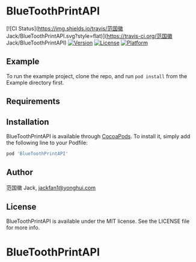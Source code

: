 # BlueToothPrintAPI

[![CI Status](https://img.shields.io/travis/范国徽 Jack/BlueToothPrintAPI.svg?style=flat)](https://travis-ci.org/范国徽 Jack/BlueToothPrintAPI)
[![Version](https://img.shields.io/cocoapods/v/BlueToothPrintAPI.svg?style=flat)](https://cocoapods.org/pods/BlueToothPrintAPI)
[![License](https://img.shields.io/cocoapods/l/BlueToothPrintAPI.svg?style=flat)](https://cocoapods.org/pods/BlueToothPrintAPI)
[![Platform](https://img.shields.io/cocoapods/p/BlueToothPrintAPI.svg?style=flat)](https://cocoapods.org/pods/BlueToothPrintAPI)

## Example

To run the example project, clone the repo, and run `pod install` from the Example directory first.

## Requirements

## Installation

BlueToothPrintAPI is available through [CocoaPods](https://cocoapods.org). To install
it, simply add the following line to your Podfile:

```ruby
pod 'BlueToothPrintAPI'
```

## Author

范国徽 Jack, jackfan1@yonghui.com

## License

BlueToothPrintAPI is available under the MIT license. See the LICENSE file for more info.
# BlueToothPrintAPI
